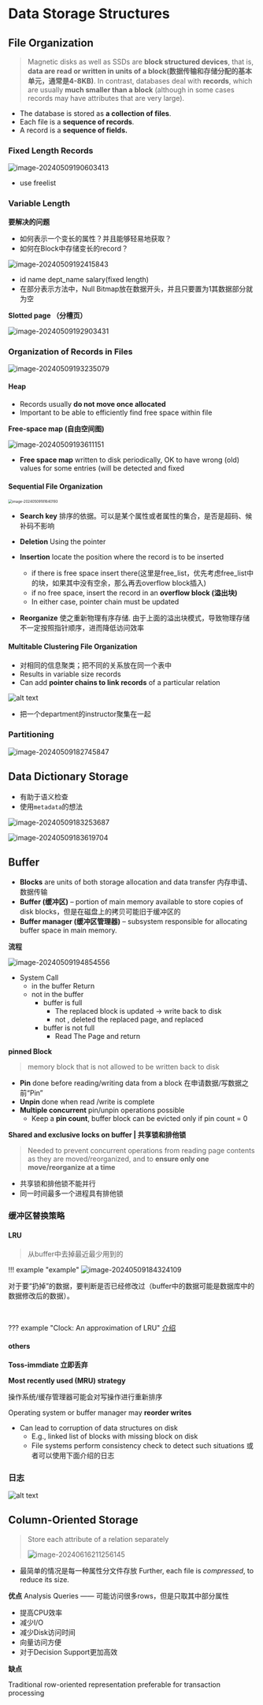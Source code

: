 # Data Storage Structures

## File Organization

> Magnetic disks as well as SSDs are **block structured devices**, that is, **data are read or written in units of a block(数据传输和存储分配的基本单元，通常是4-8KB)**. In contrast, databases deal with **records**, which are usually **much smaller than a block** (although in some cases records may have attributes that are very large).

- The database is stored as **a collection of files**. 
- Each file is a **sequence of records**. 
- A record is a **sequence of fields.**

### Fixed Length Records

![image-20240509190603413](https://zzh-pic-for-self.oss-cn-hangzhou.aliyuncs.com/img/202405091906520.png)
- use freelist
### Variable Length

**要解决的问题**

- 如何表示一个变长的属性？并且能够轻易地获取？
- 如何在Block中存储变长的record？

![image-20240509192415843](https://zzh-pic-for-self.oss-cn-hangzhou.aliyuncs.com/img/202405091924926.png)
- id name dept_name salary(fixed length)
- 在部分表示方法中，Null Bitmap放在数据开头，并且只要置为1其数据部分就为空

**Slotted page （分槽页）**

![image-20240509192903431](https://zzh-pic-for-self.oss-cn-hangzhou.aliyuncs.com/img/202405091929510.png)

### Organization of Records in Files

![image-20240509193235079](https://zzh-pic-for-self.oss-cn-hangzhou.aliyuncs.com/img/202405091932166.png)

#### Heap

- Records usually **do not move once allocated**
- Important to be able to efficiently find free space within file

**Free-space map (自由空间图)**

![image-20240509193611151](https://zzh-pic-for-self.oss-cn-hangzhou.aliyuncs.com/img/202405091936224.png)

- **Free space map** written to disk periodically, OK to have wrong (old) values for some entries (will be detected and fixed
#### Sequential File Organization

<img src="https://zzh-pic-for-self.oss-cn-hangzhou.aliyuncs.com/img/202405091816296.png" alt="image-20240509181640193" style="zoom:50%;" />

- **Search key** 排序的依据。可以是某个属性或者属性的集合，是否是超码、候补码不影响
- **Deletion** Using the pointer
- **Insertion** locate the position where the record is to be inserted
  - if there is free space insert there(这里是free_list，优先考虑free_list中的块，如果其中没有空余，那么再去overflow block插入)
  - if no free space, insert the record in an **overflow block (溢出块)**
  - In either case, pointer chain must be updated

- **Reorganize** 使之重新物理有序存储. 由于上面的溢出块模式，导致物理存储不一定按照指针顺序，进而降低访问效率

#### Multitable Clustering File Organization

- 对相同的信息聚类；把不同的关系放在同一个表中
- Results in variable size records
- Can add **pointer chains to link records** of a particular relation

![alt text](images/custom-image.png)

- 把一个department的instructor聚集在一起

### Partitioning

![image-20240509182745847](https://zzh-pic-for-self.oss-cn-hangzhou.aliyuncs.com/img/202405091827939.png)

## Data Dictionary Storage

- 有助于语义检查
- 使用`metadata`的想法

![image-20240509183253687](https://zzh-pic-for-self.oss-cn-hangzhou.aliyuncs.com/img/202405091832771.png)

![image-20240509183619704](https://zzh-pic-for-self.oss-cn-hangzhou.aliyuncs.com/img/202405091836790.png)

## Buffer

- **Blocks** are units of both storage allocation and data transfer 内存申请、数据传输
- **Buffer (缓冲区)** – portion of main memory available to store copies of disk blocks，但是在磁盘上的拷贝可能旧于缓冲区的
- **Buffer manager (缓冲区管理器)** – subsystem responsible for allocating buffer space in main memory.

**流程**

![image-20240509194854556](https://zzh-pic-for-self.oss-cn-hangzhou.aliyuncs.com/img/202405091948633.png)

- System Call
  - in the buffer  Return
  - not in the buffer
    - buffer is full
      - The replaced block is updated -> write back to disk
      - not , deleted the replaced page, and replaced
    - buffer is not full
        - Read The Page and return 

**pinned Block**
> memory block that is not allowed to be written back to disk
- **Pin** done before reading/writing data from a block 在申请数据/写数据之前“Pin”
- **Unpin** done when read /write is complete
- **Multiple concurrent** pin/unpin operations possible
    - Keep a **pin count**, buffer block can be evicted only if pin count = 0

**Shared and exclusive locks on buffer | 共享锁和排他锁**
> Needed to prevent concurrent operations from reading page contents as they are moved/reorganized, and to **ensure only one move/reorganize at a time**

- 共享锁和排他锁不能并行
- 同一时间最多一个进程具有排他锁


### 缓冲区替换策略

#### LRU

> 从buffer中去掉最近最少用到的

!!! example "example"
	![image-20240509184324109](https://zzh-pic-for-self.oss-cn-hangzhou.aliyuncs.com/img/202405091843159.png)

对于要“扔掉”的数据，要判断是否已经修改过（buffer中的数据可能是数据库中的数据修改后的数据）。

​	

??? example "Clock: An approximation of LRU"
	[介绍](https://www.geeksforgeeks.org/lru-approximation-second-chance-algorithm/)

#### others
**Toss-immdiate 立即丢弃**

**Most recently used (MRU) strategy**

操作系统/缓存管理器可能会对写操作进行重新排序

Operating system or buffer manager may **reorder writes**

- Can lead to corruption of data structures on disk
    - E.g., linked list of blocks with missing block on disk	
    - File systems perform consistency check to detect such situations  或者可以使用下面介绍的日志

### 日志
![alt text](images/custom-image-1.png)

## Column-Oriented Storage

> Store each attribute of a relation separately
>
> ![image-20240616211256145](https://zzh-pic-for-self.oss-cn-hangzhou.aliyuncs.com/img/202406162112496.png)

- 最简单的情况是每一种属性分文件存放  Further, each file is *compressed*, to reduce its size.

**优点**  Analysis Queries —— 可能访问很多rows，但是只取其中部分属性

- 提高CPU效率
- 减少I/O
- 减少Disk访问时间
- 向量访问方便
- 对于Decision Support更加高效

**缺点**

Traditional row-oriented representation preferable for transaction processing
